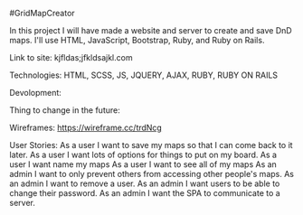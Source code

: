 #GridMapCreator

In this project I will have made a website and server to create and save DnD
maps. I'll use HTML, JavaScript, Bootstrap, Ruby, and Ruby on Rails.

Link to site: kjfldas;jfkldsajkl.com

Technologies: HTML, SCSS, JS, JQUERY, AJAX, RUBY, RUBY ON RAILS

Devolopment:

Thing to change in the future:

Wireframes: https://wireframe.cc/trdNcg

User Stories:
  As a user I want to save my maps so that I can come back to it later.
  As a user I want lots of options for things to put on my board.
  As a user I want name my maps
  As a user I want to see all of my maps
  As an admin I want to only prevent others from accessing other people's maps.
  As an admin I want to remove a user.
  As an admin I want users to be able to change their password.
  As an admin I want the SPA to communicate to a server.
